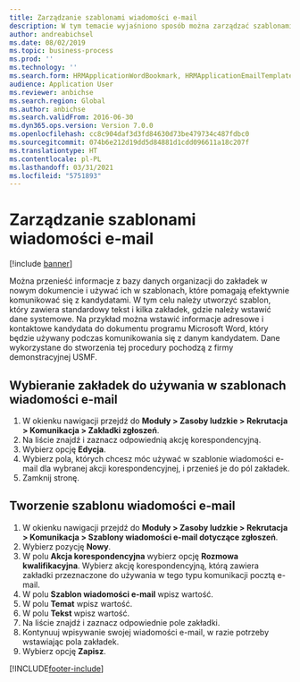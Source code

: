 ```yaml
---
title: Zarządzanie szablonami wiadomości e-mail
description: W tym temacie wyjaśniono sposób można zarządzać szablonami wiadomości e-mail.
author: andreabichsel
ms.date: 08/02/2019
ms.topic: business-process
ms.prod: ''
ms.technology: ''
ms.search.form: HRMApplicationWordBookmark, HRMApplicationEmailTemplate
audience: Application User
ms.reviewer: anbichse
ms.search.region: Global
ms.author: anbichse
ms.search.validFrom: 2016-06-30
ms.dyn365.ops.version: Version 7.0.0
ms.openlocfilehash: cc8c904daf3d3fd84630d73be479734c487fdbc0
ms.sourcegitcommit: 074b6e212d19dd5d84881d1cdd096611a18c207f
ms.translationtype: HT
ms.contentlocale: pl-PL
ms.lasthandoff: 03/31/2021
ms.locfileid: "5751893"
---
```

# <a name="manage-email-templates"></a>Zarządzanie szablonami wiadomości e-mail

[!include [banner](../../includes/banner.md)]

Można przenieść informacje z bazy danych organizacji do zakładek w nowym dokumencie i używać ich w szablonach, które pomagają efektywnie komunikować się z kandydatami. W tym celu należy utworzyć szablon, który zawiera standardowy tekst i kilka zakładek, gdzie należy wstawić dane systemowe. Na przykład można wstawić informacje adresowe i kontaktowe kandydata do dokumentu programu Microsoft Word, który będzie używany podczas komunikowania się z danym kandydatem. Dane wykorzystane do stworzenia tej procedury pochodzą z firmy demonstracyjnej USMF.


## <a name="select-which-bookmarks-to-use-in-your-email-templates"></a>Wybieranie zakładek do używania w szablonach wiadomości e-mail
1. W okienku nawigacji przejdź do **Moduły > Zasoby ludzkie > Rekrutacja > Komunikacja > Zakładki zgłoszeń**.
2. Na liście znajdź i zaznacz odpowiednią akcję korespondencyjną.
3. Wybierz opcję **Edycja**.
4. Wybierz pola, których chcesz móc używać w szablonie wiadomości e-mail dla wybranej akcji korespondencyjnej, i przenieś je do pól zakładek.  
5. Zamknij stronę.

## <a name="create-an-email-template"></a>Tworzenie szablonu wiadomości e-mail
1. W okienku nawigacji przejdź do **Moduły > Zasoby ludzkie > Rekrutacja > Komunikacja > Szablony wiadomości e-mail dotyczące zgłoszeń**.
2. Wybierz pozycję **Nowy**.
3. W polu **Akcja korespondencyjna** wybierz opcję **Rozmowa kwalifikacyjna**. Wybierz akcję korespondencyjną, którą zawiera zakładki przeznaczone do używania w tego typu komunikacji pocztą e-mail.  
4. W polu **Szablon wiadomości e-mail** wpisz wartość.
5. W polu **Temat** wpisz wartość.
6. W polu **Tekst** wpisz wartość.
7. Na liście znajdź i zaznacz odpowiednie pole zakładki.
8. Kontynuuj wpisywanie swojej wiadomości e-mail, w razie potrzeby wstawiając pola zakładek.
9. Wybierz opcję **Zapisz**.



[!INCLUDE[footer-include](../../../../includes/footer-banner.md)]